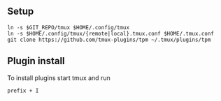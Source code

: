## Setup

```shell
ln -s $GIT_REPO/tmux $HOME/.config/tmux
ln -s $HOME/.config/tmux/{remote|local}.tmux.conf $HOME/.tmux.conf
git clone https://github.com/tmux-plugins/tpm ~/.tmux/plugins/tpm
```
## Plugin install

To install plugins start tmux and run

```shell
prefix + I
```
